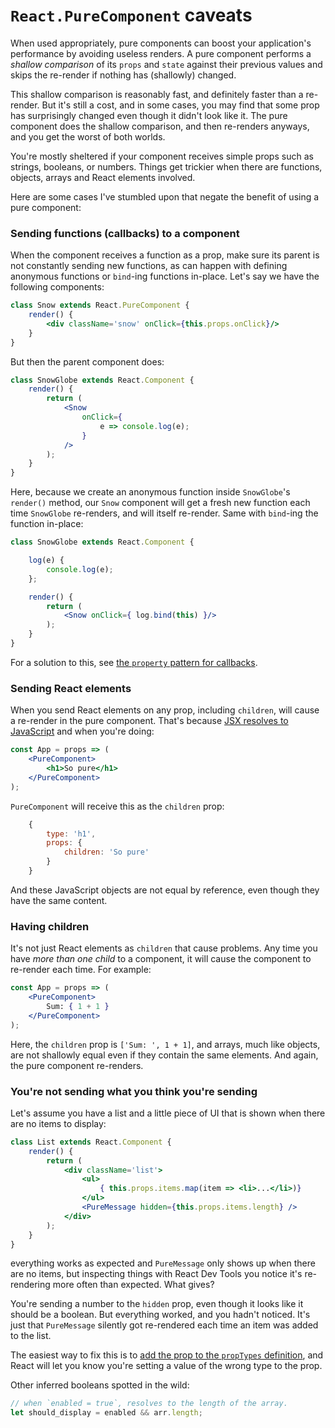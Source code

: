 # `React.PureComponent` caveats

When used appropriately, pure components can boost your application's performance by avoiding useless renders. A pure component performs a _shallow comparison_ of its `props` and `state` against their previous values and skips the re-render if nothing has (shallowly) changed.

This shallow comparison is reasonably fast, and definitely faster than a re-render. But it's still a cost, and in some cases, you may find that some prop has surprisingly changed even though it didn't look like it. The pure component does the shallow comparison, and then re-renders anyways, and you get the worst of both worlds.

You're mostly sheltered if your component receives simple props such as strings, booleans, or numbers. Things get trickier when there are functions, objects, arrays and React elements involved.

Here are some cases I've stumbled upon that negate the benefit of using a pure component:

### Sending functions (callbacks) to a component

When the component receives a function as a prop, make sure its parent is not constantly sending new functions, as can happen with defining anonymous functions or `bind`-ing functions in-place. Let's say we have the following components:

```jsx
class Snow extends React.PureComponent {
	render() {
		<div className='snow' onClick={this.props.onClick}/>
	}
}
``` 

But then the parent component does:

```jsx
class SnowGlobe extends React.Component {
	render() {
		return (
			<Snow 
				onClick={ 
					e => console.log(e);
				}
			/>
		);
	}
}
```

Here, because we create an anonymous function inside `SnowGlobe`'s `render()` method, our `Snow` component will get a fresh new function each time `SnowGlobe` re-renders, and will itself re-render. Same with `bind`-ing the function in-place:

```jsx
class SnowGlobe extends React.Component {

	log(e) {
		console.log(e);
	};

	render() {
		return (
			<Snow onClick={ log.bind(this) }/>
		);
	}
}
```

For a solution to this, see [the `property` pattern for callbacks](./property-pattern.md).

### Sending React elements

When you send React elements on any prop, including `children`, will cause a re-render in the pure component. That's because [JSX resolves to JavaScript](./jsx-to-javascript) and when you're doing:

```jsx
const App = props => (
	<PureComponent>
		<h1>So pure</h1>
	</PureComponent>
);
```

`PureComponent` will receive this as the `children` prop:

```js
	{ 
		type: 'h1', 
		props: { 
			children: 'So pure' 
		}
	}
``` 

And these JavaScript objects are not equal by reference, even though they have the same content.

### Having children

It's not just React elements as `children` that cause problems. Any time you have _more than one child_ to a component, it will cause the component to re-render each time. For example:

```jsx
const App = props => (
	<PureComponent>
		Sum: { 1 + 1 }
	</PureComponent>
);
```

Here, the `children` prop is `['Sum: ', 1 + 1]`, and arrays, much like objects, are not shallowly equal even if they contain the same elements. And again, the pure component re-renders.

### You're not sending what you think you're sending

Let's assume you have a list and a little piece of UI that is shown when there are no items to display:

```jsx
class List extends React.Component {
	render() {
		return (
			<div className='list'>
				<ul>
					{ this.props.items.map(item => <li>...</li>)}
				</ul>
				<PureMessage hidden={this.props.items.length} />
			</div>
		);
	}
}
```

everything works as expected and `PureMessage` only shows up when there are no items, but inspecting things with React Dev Tools you notice it's re-rendering more often than expected. What gives?

You're sending a number to the `hidden` prop, even though it looks like it should be a boolean. But everything worked, and you hadn't noticed. It's just that `PureMessage` silently got re-rendered each time an item was added to the list.

The easiest way to fix this is to [add the prop to the `propTypes` definition](./proptypes.md), and React will let you know you're setting a value of the wrong type to the prop.

Other inferred booleans spotted in the wild:

```js
// when `enabled = true`, resolves to the length of the array.
let should_display = enabled && arr.length;
```